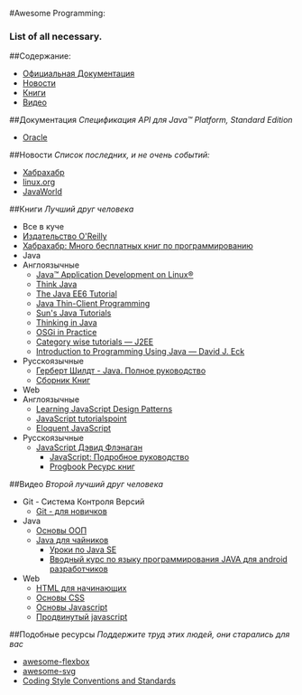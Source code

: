 #Awesome Programming:
### List of all necessary.

##Содержание:
* [Официальная Документация](#Документация)
* [Новости](#Новости)
* [Книги](#Книги)
* [Видео](#Видео)

##Документация
*Спецификация API для Java™ Platform, Standard Edition*
* [Oracle](https://docs.oracle.com/javase/7/docs/api/)

##Новости
*Список последних, и не очень событий:*
* [Хабрахабр](https://habrahabr.ru/hub/java/)
* [linux.org](https://www.linux.org.ru/news/java/)
* [JavaWorld](http://www.javaworld.com/news/)

##Книги
*Лучший друг человека*
* Все в куче
 * [Издательство O'Reilly](http://www.oreilly.com/openbook/)
 * [Хабрахабр: Много бесплатных книг по программированию](https://habrahabr.ru/post/191312/)
* Java
 * Англоязычные
    * [Java™ Application Development on Linux®](http://ptgmedia.pearsoncmg.com/images/013143697X/downloads/013143697X_book.pdf)
     * [Think Java](http://greenteapress.com/thinkapjava/)
     * [The Java EE6 Tutorial](http://docs.oracle.com/javaee/6/tutorial/doc/javaeetutorial6.pdf)
     * [Java Thin-Client Programming](http://www.redbooks.ibm.com/redbooks/SG245118.html)
     * [Sun's Java Tutorials](http://download.oracle.com/javase/tutorial/)
     * [Thinking in Java](http://www.mindview.net/Books/TIJ/)
     * [OSGi in Practice](http://njbartlett.name/files/osgibook_preview_20091217.pdf)
     * [Category wise tutorials — J2EE](http://www.mkyong.com/)
     * [Introduction to Programming Using Java — David J. Eck](http://math.hws.edu/javanotes/index.html)
 * Русскоязычные
   * [Герберт Шилдт - Java. Полное руководство](www.ex.ua/80828854)
   * [Сборник Книг](http://www.ex.ua/78721128)
* Web
 * Англоязычные
   * [Learning JavaScript Design Patterns](http://www.reedbushey.com/55Learning%20%20Javascript%20Design%20Patterns.pdf)
    * [JavaScript tutorialspoint](http://www.tutorialspoint.com/javascript/javascript_tutorial.pdf)
    * [Eloquent JavaScript](http://eloquentjavascript.net/Eloquent_JavaScript.pdf)
 * Русскоязычные
   * [JavaScript Дэвид Флэнаган](http://kharchuk.ru/JavaScript.pdf)
     * [JavaScript: Подробное руководство](https://dl.dropboxusercontent.com/u/5332751/files/JavaScript.pdf)
     * [Progbook Ресурс книг](http://progbook.ru/javascript/)

##Видео
*Второй лучший друг человека*
* Git - Система Контроля Версий
  * [Git - для новичков](https://www.youtube.com/watch?v=PEKN8NtBDQ0&list=PLY4rE9dstrJyTdVJpv7FibSaXB4BHPInb)
* Java
  * [Основы ООП](https://www.youtube.com/playlist?list=PLwwk4BHih4fg8e6-dUMveq3LIDZouwoqz)
  * [Java для чайников](https://www.youtube.com/playlist?list=PLEvI1OiL1F3ctezdKwvJnQK2f_H8U0HqK)
	* [Уроки по Java SE](https://www.youtube.com/playlist?list=PLIU76b8Cjem48KXIy83YIm-QM6SwvzjQd)
	* [Вводный курс по языку программирования JAVA для android разработчиков](https://www.youtube.com/playlist?list=PLyfVjOYzujuj1J2z2CgHw1p4PdDwHuRsd)
* Web
  * [HTML для начинающих](https://www.youtube.com/watch?v=8mK5aY5YOCc)
  * [Основы CSS](https://www.youtube.com/watch?v=NkmZl1Yy94Q)
  * [Основы Javascript](https://www.youtube.com/watch?v=n0sPFaLsNeI&list=PLY4rE9dstrJymG1GyPLgOKsJNq9r-p6pX)
  * [Продвинутый javascript](https://www.youtube.com/watch?v=xydnbUZqzto&list=PLY4rE9dstrJzNRmAeTHXAlT7lJFC2YjDg)

##Подобные ресурсы
*Поддержите труд этих людей, они старались для вас*
* [awesome-flexbox](https://github.com/afonsopacifer/awesome-flexbox/)
* [awesome-svg](https://github.com/willianjusten/awesome-svg)
* [Coding Style Conventions and Standards](https://github.com/SalGnt/cscs)